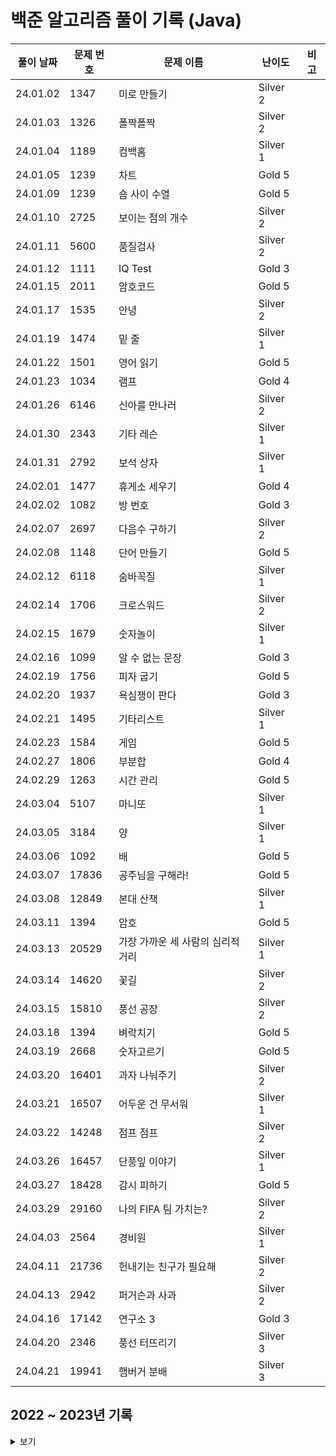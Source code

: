 # 백준 알고리즘 풀이 기록 (Java)

| 풀이 날짜    | 문제 번호 | 문제 이름               | 난이도        | 비고 |
|----------|-------|---------------------|------------| --- |
| 24.01.02 | 1347  | 미로 만들기              | Silver 2   | |
| 24.01.03 | 1326  | 폴짝폴짝                 | Silver 2   | |
| 24.01.04 | 1189  | 컴백홈                  | Silver 1   | |
| 24.01.05 | 1239  | 차트                    | Gold 5     | |
| 24.01.09 | 1239  | 숌 사이 수열             | Gold 5     | |
| 24.01.10 | 2725  | 보이는 점의 개수          | Silver 2   | |
| 24.01.11 | 5600  | 품질검사                 | Silver 2   | |
| 24.01.12 | 1111  | IQ Test                | Gold 3     | |
| 24.01.15 | 2011  | 암호코드                 | Gold 5     | |
| 24.01.17 | 1535  | 안녕                    | Silver 2   | |
| 24.01.19 | 1474  | 밑 줄                   | Silver 1   | |
| 24.01.22 | 1501  | 영어 읽기                | Gold 5     | |
| 24.01.23 | 1034  | 램프                    | Gold 4     | |
| 24.01.26 | 6146  | 신아를 만나러             | Silver 2   | |
| 24.01.30 | 2343  | 기타 레슨                | Silver 1   | |
| 24.01.31 | 2792  | 보석 상자                | Silver 1   | |
| 24.02.01 | 1477  | 휴게소 세우기             | Gold 4     | |
| 24.02.02 | 1082  | 방 번호                  | Gold 3     | |
| 24.02.07 | 2697  | 다음수 구하기             | Silver 2   | |
| 24.02.08 | 1148  | 단어 만들기               | Gold 5     | |
| 24.02.12 | 6118  | 숨바꼭질                  | Silver 1   | |
| 24.02.14 | 1706  | 크로스워드                | Silver 2   | |
| 24.02.15 | 1679  | 숫자놀이                  | Silver 1   | |
| 24.02.16 | 1099  | 알 수 없는 문장            | Gold 3     | |
| 24.02.19 | 1756  | 피자 굽기                 | Gold 5     | |
| 24.02.20 | 1937  | 욕심쟁이 판다              | Gold 3     | |
| 24.02.21 | 1495  | 기타리스트                | Silver 1   | |
| 24.02.23 | 1584  | 게임                    | Gold 5     | |
| 24.02.27 | 1806  | 부분합                   | Gold 4     | |
| 24.02.29 | 1263  | 시간 관리                 | Gold 5     | |
| 24.03.04 | 5107  | 마니또                   | Silver 1   | |
| 24.03.05 | 3184  | 양                      | Silver 1   | |
| 24.03.06 | 1092  | 배                       | Gold 5     | |
| 24.03.07 | 17836 | 공주님을 구해라!           | Gold 5     | |
| 24.03.08 | 12849 | 본대 산책                | Silver 1   | |
| 24.03.11 | 1394  | 암호                    | Gold 5     | |
| 24.03.13 | 20529 | 가장 가까운 세 사람의 심리적 거리 | Silver 1   | |
| 24.03.14 | 14620 | 꽃길                    | Silver 2   | |
| 24.03.15 | 15810 | 풍선 공장                | Silver 2   | |
| 24.03.18 | 1394  | 벼락치기                 | Gold 5     | |
| 24.03.19 | 2668  | 숫자고르기                | Gold 5     | |
| 24.03.20 | 16401 | 과자 나눠주기             | Silver 2   | |
| 24.03.21 | 16507 | 어두운 건 무서워           | Silver 1   | |
| 24.03.22 | 14248 | 점프 점프                 | Silver 2   | |
| 24.03.26 | 16457 | 단풍잎 이야기              | Silver 1   | |
| 24.03.27 | 18428 | 감시 피하기               | Gold 5     | |
| 24.03.29 | 29160 | 나의 FIFA 팀 가치는?       | Silver 2   | |
| 24.04.03 | 2564  | 경비원                    | Silver 1   | |
| 24.04.11 | 21736 | 헌내기는 친구가 필요해        | Silver 2   | |
| 24.04.13 | 2942  | 퍼거슨과 사과               | Silver 2   | |
| 24.04.16 | 17142 | 연구소 3                  | Gold 3     | |
| 24.04.20 | 2346  | 풍선 터뜨리기               | Silver 3   | |
| 24.04.21 | 19941 | 햄버거 분배                | Silver 3   | |


## 2022 ~ 2023년 기록
<details>
<summary>보기</summary>

| 풀이 날짜    | 문제 번호 | 문제 이름               | 난이도        | 비고 |
|----------|-------|---------------------|------------| --- |
| 22.01.26 | 14503 | 로봇 청소기              | Gold 5     | |
| 22.03.25 | 7569  | 토마토                 | Gold 5     | |
| 22.03.25 | 20057 | 마법사 상어와 토네이도        | Gold 3     | |
| 22.06.13 | 1260  | DFS와 BFS            | Silver 2   | 재풀이 |
| 22.06.14 | 1012  | 유기농 배추              | Silver 2   | |
| 22.06.14 | 16236 | 아기 상어               | Gold 3     | |
| 22.06.15 | 12865 | 평범한 배낭              | Gold 5     | |
| 22.06.16 | 1655  | 가운데를 말해요            | Gold 2     | |
| 22.06.17 | 3197  | 백조의 호수              | Platinum 5 | 시간 초과 → 메모리 초과 |
| 22.06.20 | 2933  | 미네랄                 | Gold 2     | |
| 22.06.21 | 2579  | 계단 오르기              | Silver 3   | |
| 22.06.22 | 2667  | 단지번호붙이기             | Silver 1   | |
| 22.06.23 | 8983  | 사냥꾼                 | Gold 4     | |
| 22.06.27 | 13460 | 구슬 탈출 2             | Gold 1     | |
| 22.06.28 | 1753  | 최단경로                | Gold 4     | |
| 22.06.29 | 1697  | 숨바꼭질                | Silver 1   | |
| 22.06.29 | 12851 | 숨바꼭질 2              | Gold 4     | |
| 22.06.29 | 13549 | 숨바꼭질 3              | Gold 5     | |
| 22.06.30 | 13305 | 주유소                 | Silver 4   | |
| 22.07.01 | 1976  | 여행 가자               | Gold 4     | |
| 22.07.04 | 3190  | 뱀                   | Gold 4     | |
| 22.07.05 | 2468  | 안전 영역               | Silver 1   | |
| 22.07.06 | 14499 | 주사위 굴리기             | Gold 4     | |
| 22.07.07 | 1010  | 다리 놓기               | Silver 5   | |
| 22.07.11 | 14889 | 스타트와 링크             | Silver 2   | |
| 22.07.12 | 17298 | 오큰수                 | Gold 4     | |
| 22.07.13 | 6087  | 레이저 통신              | Gold 3     | |
| 22.07.14 | 4991  | 로봇 청소기              | Gold 2     | |
| 22.07.18 | 7579  | 앱                   | Gold 3     | |
| 22.07.19 | 1269  | 대칭 차집합              | Silver 3   | |
| 22.07.20 | 11286 | 절댓값 힙               | Silver 1   | |
| 22.07.21 | 6549  | 히스토그램에서 가장 큰 직사각형   | Platinum 5 | 시간 초과 |
| 22.07.22 | 1431  | 시리얼 번호              | Silver 3   | |
| 22.07.22 | 1461  | 도서관                 | Gold 5     | |
| 22.07.25 | 2606  | 바이러스                | Silver 3   | |
| 22.07.26 | 9372  | 상근이의 여행             | Silver 4   | |
| 22.07.26 | 1197  | 최소 스패닝 트리           | Gold 4     | |
| 22.07.27 | 2164  | 카드2                 | Silver 4   | |
| 22.07.28 | 1717  | 집합의 표현              | Gold 4     | |
| 22.08.01 | 1766  | 문제집                 | Gold 2     | |
| 22.08.02 | 4195  | 친구 네트워크             | Gold 2     | |
| 22.08.04 | 1245  | 농장 관리               | Gold 5     | |
| 22.08.05 | 1103  | 게임                  | Gold 2     | |
| 22.08.05 | 1300  | K번째 수               | Gold 2     | [풀이](https://st-lab.tistory.com/281) 참조 |
| 22.08.08 | 7682  | 틱택토                 | Gold 5     | |
| 22.08.09 | 11659 | 구간 합 구하기 4          | Silver 3   | |
| 22.08.09 | 11660 | 구간 합 구하기 5          | Silver 1   | |
| 22.08.10 | 1188  | 음식 평론가              | Gold 4     | |
| 22.08.12 | 1405  | 미친 로봇               | Gold 5     | |
| 22.08.15 | 1941  | 소문난 칠공주             | Gold 3     | |
| 22.08.16 | 2869  | 달팽이는 올라가고 싶다        | Silver 5   | |
| 22.08.16 | 2206  | 벽 부수고 이동하기          | Gold 4     | |
| 22.08.17 | 9663  | N-Queen             | Gold 4     | |
| 22.08.19 | 1074  | Z                   | Silver 1   | |
| 22.08.22 | 11057 | 오르막 수               | Silver 1   | |
| 22.08.23 | 2096  | 내려가기                | Gold 5     | |
| 22.08.25 | 2660  | 회장뽑기                | Gold 5     | |
| 22.08.26 | 1374  | 강의실                 | Gold 5     | |
| 22.08.29 | 2573  | 빙산                  | Gold 4     | |
| 22.08.30 | 18405 | 경쟁적 전염              | Gold 5     | |
| 22.08.31 | 2643  | 색종이 올려 놓기           | Gold 4     | |
| 22.09.01 | 2230  | 수 고르기               | Gold 5     | |
| 22.09.02 | 14719 | 빗물                  | Gold 5     | |
| 22.09.06 | 2252  | 줄 세우기               | Gold 3     | |
| 22.09.06 | 11562 | 백양로 브레이크            | Gold 3     | |
| 22.09.08 | 14567 | 선수과목 (Prerequisite) | Gold 5     | |
| 22.09.13 | 1240  | 노드 사이의 거리           | Gold 5     | 플로이드 와샬 풀이 → 인접리스트 풀이 |
| 22.09.14 | 1194  | 달이 차오른다, 가자.        | Gold 1     | |
| 22.09.15 | 14395 | 4연산                 | Gold 5     | |
| 22.09.16 | 5430  | AC                  | Gold 5     | |
| 22.09.19 | 1253  | 좋다                  | Gold 4     | 완탐 풀이 → 투 포인터 풀이 |
| 22.09.21 | 10814 | 나이순 정렬              | Silver 5   | |
| 22.09.21 | 11866 | 요세푸스 문제 0           | Silver 5   | |
| 22.09.22 | 1654  | 랜선 자르기              | Silver 2   | |
| 22.09.23 | 1874  | 스택 수열               | Silver 2   | |
| 22.09.23 | 1929  | 소수 구하기              | Silver 3   | |
| 22.09.23 | 1966  | 프린터 큐               | Silver 3   | |
| 22.09.23 | 2108  | 통계학                 | Silver 3   | |
| 22.09.26 | 2805  | 나무 자르기              | Silver 2   | 연관 문제 : 1654, 10816 |
| 22.09.27 | 4949  | 균형잡힌 세상             | Silver 4   | |
| 22.09.27 | 10773 | 제로                  | Silver 4   | |
| 22.09.27 | 18111 | 마인크래프트              | Silver 2   | |
| 22.09.29 | 1003  | 피보나치 함수             | Silver 3   | |
| 22.09.29 | 1620  | 나는야 포켓몬 마스터 이다솜     | Silver 4   | |
| 22.09.29 | 1764  | 듣보잡                 | Silver 4   | |
| 22.09.29 | 1927  | 최소 힙                | Silver 2   | |
| 22.09.30 | 2630  | 색종이 만들기             | Silver 2   | |
| 22.10.01 | 11724 | 연결 요소의 개수           | Silver 2   | |
| 22.10.05 | 11279 | 최대 힙                | Silver 2   | |
| 22.10.06 | 18870 | 좌표 압축               | Silver 2   | |
| 22.10.13 | 1676  | 팩토리얼 0의 개수          | Silver 5   | |
| 22.10.14 | 2178  | 미로 탐색               | Silver 1   | |
| 22.10.17 | 1107  | 리모컨                 | Gold 5     | |
| 22.10.18 | 11403 | 경로 찾기               | Silver 1   | |
| 22.10.19 | 16928 | 뱀과 사다리 게임           | Gold 5     | |
| 22.10.21 | 7662  | 이중 우선순위 큐           | Gold 4     | |
| 22.10.31 | 9465  | 스티커                 | Silver 1   | |
| 22.11.02 | 17626 | Four Squares        | Silver 3   | |
| 22.11.03 | 1780  | 종이의 개수              | Silver 2   | |
| 22.11.04 | 14500 | 테트로미노               | Gold 4     | |
| 22.11.05 | 16953 | A -> B              | Silver 2   | |
| 22.11.07 | 17070 | 파이프 옮기기 1           | Gold 5     | |
| 22.11.09 | 9019  | DSLR                | Gold 4     | |
| 22.11.14 | 5525  | IOIOI               | Silver 1   | |
| 22.11.15 | 1629  | 곱셈                  | Silver 1   | |
| 22.11.16 | 11657 | 타임머신                | Gold 4     | |
| 22.11.17 | 11725 | 트리의 부모 찾기           | Silver 2   | |
| 22.11.18 | 1059  | 좋은 구간               | Silver 4   | |
| 22.11.19 | 14938 | 서강그라운드              | Gold 4     | |
| 22.11.21 | 1238  | 파티                  | Gold 3     | |
| 22.11.22 | 1167  | 트리의 지름              | Gold 2     | [참조 사이트](https://blog.myungwoo.kr/112) |
| 22.11.23 | 1865  | 웜홀                  | Gold 3     | |
| 22.11.24 | 1049  | 기타줄                 | Silver 4   | |
| 22.11.25 | 1967  | 트리의 지름              | Gold 4     | |
| 22.11.29 | 9251  | LCS                 | Gold 5     | |
| 22.12.01 | 9252  | LCS 2               | Gold 4     | |
| 22.12.05 | 1991  | 트리 순회               | Silver 1   | |
| 22.12.08 | 2638  | 치즈                  | Gold 3     | |
| 22.12.13 | 9935  | 문자열 폭발              | Gold 4     | |
| 22.12.15 | 1803  | 무술 연습               | Gold 3     | |
| 22.12.20 | 1916  | 최소비용 구하기            | Gold 5     | |
| 22.12.22 | 11054 | 가장 긴 바이토닉 부분 수열     | Gold 4     | |
| 22.12.26 | 1309  | 동물원                 | Silver 1   | |
| 23.01.01 | 3273  | 두 수의 합              | Silver 3   | |
| 23.01.02 | 10844 | 쉬운 계단 수             | Silver 1   | |
| 23.01.03 | 10819 | 차이를 최대로             | Silver 2   | |
| 23.01.04 | 1912  | 연속합                 | Silver 2   | |
| 23.01.05 | 2559  | 수열                  | Silver 3   | |
| 23.01.06 | 2407  | 조합                  | Silver 3   | |
| 23.01.09 | 1504  | 특정한 최단 경로           | Gold 4     | |
| 23.01.10 | 15652 | N과 M (4)            | Silver 3   | |
| 23.01.11 | 15654 | N과 M (5)            | Silver 3   | |
|          | 15657 | N과 M (8)            | Silver 3   | |
| 23.01.12 | 11779 | 최소비용 구하기 2          | Gold 3     | |
| 23.01.13 | 5639  | 이진 검색 트리            | Gold 5     | |
| 23.01.16 | 2448  | 별 찍기 - 11           | Gold 4     | |
| 23.01.17 | 1918  | 후위 표기식              | Gold 2     | |
| 23.01.18 | 15663 | N과 M (9)            | Silver 2   | |
| 23.01.20 | 2583  | 영역 구하기              | Silver 1   | |
| 23.01.23 | 14501 | 퇴사                  | Silver 3   | |
| 23.01.24 | 1946  | 신입 사원               | Silver 1   | |
| 23.01.25 | 11000 | 강의실 배정              | Gold 5     | |
| 23.01.26 | 11497 | 통나무 건너뛰기            | Silver 1   | |
| 23.01.27 | 14244 | 트리 만들기              | Silver 4   | |
|          | 13116 | 30번                 | Silver 4   | |
|          | 9934  | 완전 이진 트리            | Silver 1   | |
| 23.01.30 | 1068  | 트리                  | Gold 5     | |
| 23.01.31 | 15903 | 카드 합체 놀이            | Silver 1   | |
| 23.02.01 | 15681 | 트리와 쿼리              | Gold 5     | | 
| 23.02.02 | 1783  | 병든 나이트              | Silver 3   | |
| 23.02.03 | 14888 | 연산자 끼워넣기            | Silver 1   | |
| 23.02.06 | 1325  | 효율적인 해킹             | Silver 1   | |
| 23.02.07 | 16918 | 봄버맨                 | Silver 1   | |
| 23.02.08 | 1713  | 후보 추천하기             | Silver 1   | |
| 23.02.09 | 20056 | 마법사 상어와 파이어볼        | Gold 4     | |
| 23.02.10 | 1926  | 그림                  | Silver 1   | |
| 23.02.13 | 11052 | 카드 구매하기             | Silver 1   | |
| 23.02.16 | 12891 | DNA 비밀번호            | Silver 2   | |
| 23.02.20 | 2467  | 용액                  | Gold 5     | |
| 23.02.23 | 19236 | 청소년 상어              | Gold 2     | |
| 23.02.27 | 2887  | 행성 터널               | Platinum 5 | 시간 초과 |
| 23.02.27 | 11060 | 점프 점프               | Silver 2   | |
| 23.03.02 | 2210  | 숫자판 점프              | Silver 2   | |
| 23.03.06 | 2225  | 합분해                 | Gold 5     | |
| 23.03.09 | 17391 | 무한부스터               | Silver 1   | |
| 23.03.13 | 12931 | 두 배 더하기             | Gold 5     | |
| 23.03.17 | 2470  | 두 용액                | Gold 5     | |
| 23.03.20 | 11578 | 팀원 모집               | Gold 5     | |
| 23.03.24 | 1922  | 네트워크 연결             | Gold 4     | |
| 23.03.28 | 3020  | 개똥벌레                | Gold 5     | |
| 23.03.30 | 2293  | 동전 1                | Gold 5     | |
| 23.04.03 | 2166  | 다각형의 면적             | Gold 5     | |
| 23.04.06 | 1062  | 가르침                 | Gold 4     | |
| 23.04.11 | 6603  | 로또                  | Silver 2   | |
| 23.04.14 | 4948  | 베르트랑 공준             | Silver 2   | |
|          | 2504  | 괄호의 값               | Silver 1   | |
|          | 16434 | 드래곤 앤 던전            | Gold 4   | |
| 23.04.17 | 15666 | N과 M (12)           | Silver 2   | |
| 23.04.21 | 20040 | 사이클 게임              | Gold 4   | |
| 23.04.24 | 9466  | 텀 프로젝트             | Gold 3     | |
| 23.04.28 | 17086 | 아기 상어 2             | Silver 2     | |
| 23.05.01 | 1743  | 음식물 피하기             | Silver 1   | |
| 23.05.04 | 1799  | 비숍                   | Gold 1   | |
| 23.05.10 | 17404 | RGB거리 2              | Gold 4   | |
| 23.05.12 | 12852 | 1로 만들기 2             | Silver 1   | |
| 23.05.15 | 16724 | 피리 부는 사나이             | Gold 3   | |
| 23.05.18 | 10971 | 외판원 순회 2             | Silver 2   | |
| 23.05.24 | 1058  | 친구                    | Silver 2   | |
| 23.05.26 | 1699  | 제곱수의 합              | Silver 2   | DP로 개선 가능 |
| 23.05.30 | 5397  | 키로거                    | Silver 2   | |
| 23.06.02 | 9020  | 골드바흐의 추측             | Silver 2   | |
| 23.06.05 | 2004  | 조합 0의 개수             | Silver 2   | |
| 23.06.06 | 27172 | 수 나누기 게임             | Gold 5   | |
| 23.06.09 | 15988 | 1, 2, 3 더하기 3         | Silver 2   | |
| 23.06.12 | 20303 | 할로윈의 양아치            | Gold 3   | |
| 23.06.13 | 18352 | 특정 거리의 도시 찾기      | Silver 2  | |
| 23.06.15 | 9184  | 신나는 함수 실행          | Silver 2  | |
| 23.06.19 | 11048 | 이동하기                 | Silver 2  | |
| 23.06.21 | 2529  | 부등호                   | Silver 1  | |
| 23.06.22 | 5567  | 결혼식                   | Silver 2  | |
| 23.06.26 | 2075  | N번째 큰 수              | Silver 2  | |
| 23.06.28 | 1024  | 수열의 합                | Silver 2  | |
| 23.06.30 | 1965  | 상자넣기                | Silver 2  | |
| 23.07.03 | 2531  | 회전 초밥                | Silver 1   | |
| 23.07.05 | 1182  | 부분수열의 합             | Silver 2   | |
| 23.07.07 | 24479 | 알고리즘 수업 - 깊이 우선 탐색 1 | Silver 2   | |
| 23.07.10 | 1206  | 사람의 수                 | Silver 2   | |
| 23.07.12 | 1446  | 지름길                   | Silver 1   | |
| 23.07.17 | 1360  | 되돌리기                 | Gold 5     | |
| 23.07.19 | 1339  | 단어 수학                | Gold 4     | |
| 23.07.21 | 17503 | 맥주 축제                | Silver 1  | |
| 23.07.24 | 2885  | 초콜릿 식사              | Silver 2  | |
| 23.07.26 | 17615 | 볼 모으기                | Silver 1  | |
| 23.07.27 | 16206 | 롤케이크                | Silver 1  | |
| 23.07.28 | 1052  | 물병                     | Silver 1  | IllegalArgument 발생 후 해결 |
| 23.07.31 | 1041  | 주사위                   | Gold 5   | |
| 23.08.01 | 14940 | 쉬운 최단거리            | Silver 1  | |
| 23.08.02 | 16937 | 두 스티커                 | Silver 3  | |
| 23.08.07 | 10164 | 격자상의 경로             | Silver 1  | |
| 23.08.09 | 12789 | 도키도키 간식드리미        | Silver 3  | |
| 23.08.11 | 1105  | 팔                     | Silver 1  | |
| 23.08.14 | 15973 | 두 박스                 | Silver 1  | |
| 23.08.16 | 2512  | 예산                    | Silver 2  | |
| 23.08.18 | 2023  | 신기한 소수              | Gold 5    | |
| 23.08.21 | 1500  | 최대 곱                   | Silver 2  | |
| 23.08.24 | 27968 | 사사의 사차원 사탕 봉지      | Silver 2  | |
| 23.08.31 | 4358  | 생태학                  | Silver 2  | |
| 23.09.21 | 2170  | 선 긋기                  | Gold 5   | |
| 23.10.11 | 1021  | 회전하는 큐               | Silver 3  | |
| 23.10.24 | 13164 | 행복 유치원               | Gold 5   | |
| 23.10.31 | 1138  | 한 줄로 서기              | Silver 2  | |
| 23.11.14 | 1106  | 호텔                    | Gold 5   | |
| 23.11.15 | 1080  | 행렬                    | Silver 1  | |
| 23.11.22 | 1276  | PLATFORME              | Silver 1  | |
| 23.11.27 | 1900  | 레슬러                   | Silver 2  | |
| 23.12.04 | 1005  | ACM Craft              | Gold 3  | |
| 23.12.05 | 1083  | 소트                    | Gold 5  | |
| 23.12.07 | 2257  | 화학식량                 | Silver 2  | |
| 23.12.11 | 2078  | 무한이진트리              | Silver 2  | |
| 23.12.12 | 2823  | 유턴 싫어                | Silver 2  | |
| 23.12.14 | 1599  | 민식어                  | Gold 5  | |
| 23.12.21 | 1553  | 도미노 찾기              | Gold 5  | |
</details>